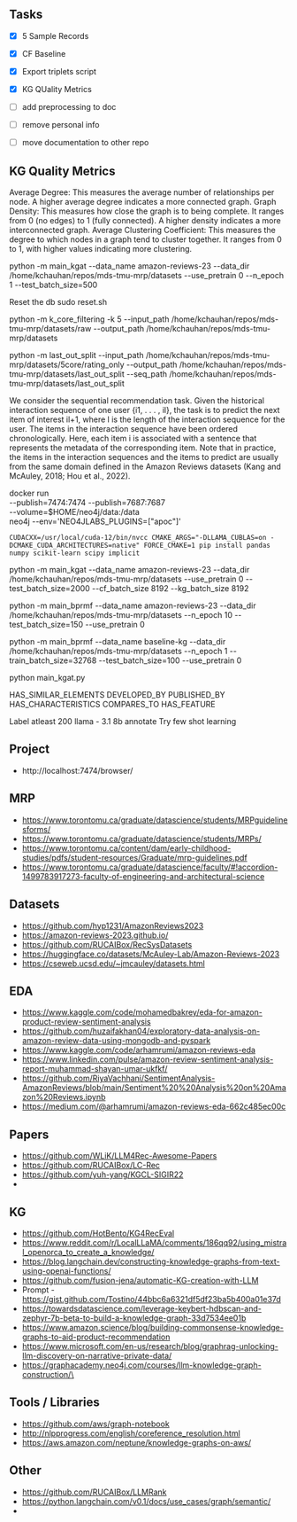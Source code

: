 ## Tasks

- [x] 5 Sample Records
- [x] CF Baseline
- [x] Export triplets script
- [x] KG QUality Metrics
- [ ] add preprocessing to doc
- [ ] remove personal info
- [ ] move documentation to other repo


## KG Quality Metrics
Average Degree: This measures the average number of relationships per node. A higher average degree indicates a more connected graph.
Graph Density: This measures how close the graph is to being complete. It ranges from 0 (no edges) to 1 (fully connected). A higher density indicates a more interconnected graph.
Average Clustering Coefficient: This measures the degree to which nodes in a graph tend to cluster together. It ranges from 0 to 1, with higher values indicating more clustering.


python -m main_kgat --data_name amazon-reviews-23 --data_dir /home/kchauhan/repos/mds-tmu-mrp/datasets --use_pretrain 0 --n_epoch 1 --test_batch_size=500

Reset the db 
sudo reset.sh 

python -m k_core_filtering -k 5 --input_path /home/kchauhan/repos/mds-tmu-mrp/datasets/raw --output_path /home/kchauhan/repos/mds-tmu-mrp/datasets

python -m last_out_split  --input_path /home/kchauhan/repos/mds-tmu-mrp/datasets/5core/rating_only --output_path /home/kchauhan/repos/mds-tmu-mrp/datasets/last_out_split --seq_path /home/kchauhan/repos/mds-tmu-mrp/datasets/last_out_split

We consider the sequential recommendation task. Given the historical interaction sequence of one user {i1, . . . , il}, the task is to predict the next item of interest il+1, where l is the length of the interaction sequence for the user. The items in the interaction sequence have been ordered chronologically. Here, each item i is associated with a sentence that represents the metadata of the corresponding item. Note that in practice, the items in the interaction sequences and the items to predict are usually from the same domain defined in the Amazon Reviews datasets (Kang and McAuley, 2018; Hou et al., 2022).




docker run \
    --publish=7474:7474 --publish=7687:7687 \
    --volume=$HOME/neo4j/data:/data \
    neo4j
    --env='NEO4JLABS_PLUGINS=["apoc"]'



```
CUDACXX=/usr/local/cuda-12/bin/nvcc CMAKE_ARGS="-DLLAMA_CUBLAS=on -DCMAKE_CUDA_ARCHITECTURES=native" FORCE_CMAKE=1 pip install pandas numpy scikit-learn scipy implicit
```


python -m main_kgat --data_name amazon-reviews-23 --data_dir /home/kchauhan/repos/mds-tmu-mrp/datasets --use_pretrain 0  --test_batch_size=2000 --cf_batch_size 8192 --kg_batch_size 8192

python -m main_bprmf --data_name amazon-reviews-23 --data_dir /home/kchauhan/repos/mds-tmu-mrp/datasets --n_epoch 10 --test_batch_size=150 --use_pretrain 0

 python -m main_bprmf --data_name baseline-kg --data_dir /home/kchauhan/repos/mds-tmu-mrp/datasets --n_epoch 1 --train_batch_size=32768  --test_batch_size=100 --use_pretrain 0

python main_kgat.py 


HAS_SIMILAR_ELEMENTS
DEVELOPED_BY
PUBLISHED_BY
HAS_CHARACTERISTICS
COMPARES_TO
HAS_FEATURE


Label atleast 200
llama - 3.1 8b 
annotate 
Try few shot learning



## Project
- http://localhost:7474/browser/

## MRP
- https://www.torontomu.ca/graduate/datascience/students/MRPguidelinesforms/
- https://www.torontomu.ca/graduate/datascience/students/MRPs/
- https://www.torontomu.ca/content/dam/early-childhood-studies/pdfs/student-resources/Graduate/mrp-guidelines.pdf
- https://www.torontomu.ca/graduate/datascience/faculty/#!accordion-1499783917273-faculty-of-engineering-and-architectural-science

## Datasets
- https://github.com/hyp1231/AmazonReviews2023
- https://amazon-reviews-2023.github.io/
- https://github.com/RUCAIBox/RecSysDatasets
- https://huggingface.co/datasets/McAuley-Lab/Amazon-Reviews-2023
- https://cseweb.ucsd.edu/~jmcauley/datasets.html

## EDA
- https://www.kaggle.com/code/mohamedbakrey/eda-for-amazon-product-review-sentiment-analysis
- https://github.com/huzaifakhan04/exploratory-data-analysis-on-amazon-review-data-using-mongodb-and-pyspark
- https://www.kaggle.com/code/arhamrumi/amazon-reviews-eda
- https://www.linkedin.com/pulse/amazon-review-sentiment-analysis-report-muhammad-shayan-umar-ukfkf/
- https://github.com/RiyaVachhani/SentimentAnalysis-AmazonReviews/blob/main/Sentiment%20%20Analysis%20on%20Amazon%20Reviews.ipynb
- https://medium.com/@arhamrumi/amazon-reviews-eda-662c485ec00c

## Papers
- https://github.com/WLiK/LLM4Rec-Awesome-Papers
- https://github.com/RUCAIBox/LC-Rec
- https://github.com/yuh-yang/KGCL-SIGIR22
- 
## KG
- https://github.com/HotBento/KG4RecEval
- https://www.reddit.com/r/LocalLLaMA/comments/186qq92/using_mistral_openorca_to_create_a_knowledge/
- https://blog.langchain.dev/constructing-knowledge-graphs-from-text-using-openai-functions/
- https://github.com/fusion-jena/automatic-KG-creation-with-LLM
- Prompt - https://gist.github.com/Tostino/44bbc6a6321df5df23ba5b400a01e37d
- https://towardsdatascience.com/leverage-keybert-hdbscan-and-zephyr-7b-beta-to-build-a-knowledge-graph-33d7534ee01b
- https://www.amazon.science/blog/building-commonsense-knowledge-graphs-to-aid-product-recommendation
- https://www.microsoft.com/en-us/research/blog/graphrag-unlocking-llm-discovery-on-narrative-private-data/
- https://graphacademy.neo4j.com/courses/llm-knowledge-graph-construction/\


## Tools / Libraries
- https://github.com/aws/graph-notebook
- http://nlpprogress.com/english/coreference_resolution.html
- https://aws.amazon.com/neptune/knowledge-graphs-on-aws/

## Other 
- https://github.com/RUCAIBox/LLMRank
- https://python.langchain.com/v0.1/docs/use_cases/graph/semantic/
- 






